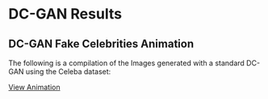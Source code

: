 # DC-GAN Results

## DC-GAN Fake Celebrities Animation

The following is a compilation of the Images generated with a standard DC-GAN using the Celeba dataset:

[View Animation](https://github.com/Aneesh-382005/Generative-Adversarial-Networks/blob/main/DC-GAN/FakeCelebrities/animation.html)
